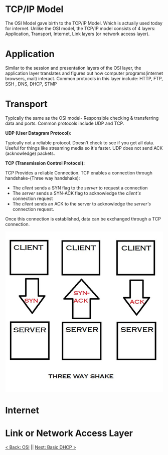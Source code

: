 # TCP/IP Model

The OSI Model gave birth to the TCP/IP Model. Which is actually used today for internet. Unlike the OSI model, the TCP/IP model consists of 4 layers: Application, Transport, Internet, Link layers (or network access layer).


# Application

Similar to the session and presentation layers of the OSI layer, the application layer translates and figures out how computer programs(internet browsers, mail) interact. Common protocols in this layer include: HTTP, FTP, SSH , DNS, DHCP, STMP

# Transport

Typically the  same as the OSI model- Responsible checking & transferring data and ports.  Common protocols include UDP and TCP.

**UDP (User Datagram Protocol):**

Typically not a reliable protocol. Doesn't check to see if you get all data. Useful for things like streaming media so it's faster. UDP does not send ACK (acknowledge) packets.

**TCP (Transmission Control Protocol):**

TCP Provides a reliable Connection. TCP enables a connection through handshake-(Three way handshake):

- The *client* sends a SYN flag to the *server* to request a connection
- The *server* sends a SYN-ACK flag to acknowledge the *client's* connection request
- The *client* sends an ACK to the server to acknowledge the *server's* connection request.

Once this connection is established, data can be exchanged through a TCP connection.

![3_handshake](https://github.com/sxcdennis/Network/blob/master/images/threewayshake.jpg?raw=true)


# Internet



# Link or Network Access Layer















[< Back: OSI](https://github.com/sxcdennis/Network/blob/master/OSI.md "OSI") || [Next: Basic DHCP >](https://github.com/sxcdennis/Network/blob/master/Basic%20DHCP.md "Basic DHCP")
